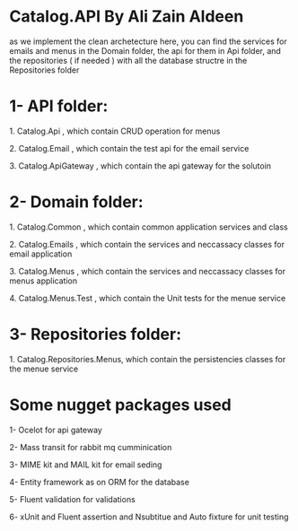 # Catalog.API By Ali Zain Aldeen

as we implement the clean archetecture here, you can find the services for emails and menus in the Domain folder, the api for them in Api folder, and the repositories ( if needed ) with all the database structre in the Repositories folder

# 1- API folder:

  <p>1. Catalog.Api , which contain CRUD operation for menus </p>
  <p>2. Catalog.Email , which contain the test api for the email service</p>
  <p1>3. Catalog.ApiGateway , which contain the api gateway for the solutoin</p>
  
# 2- Domain folder:

  <p1>1. Catalog.Common , which contain common application services and class</p>
  <p1>2. Catalog.Emails , which contain the services and neccassacy classes for email application</p>
  <p1>3. Catalog.Menus , which contain the services and neccassacy classes for menus application</p>
  <p1>4. Catalog.Menus.Test , which contain the Unit tests for the menue service</p>
  
# 3- Repositories folder:

  <p1>1. Catalog.Repositories.Menus, which contain the persistencies classes for the menue service</p>
  
  
# Some nugget packages used
  
  <p>1- Ocelot for api gateway </p>
  <p>2- Mass transit for rabbit mq cumminication</p> 
  <p>3- MIME kit and MAIL kit for email seding </p>
  <p>4- Entity framework as on ORM for the database</p>
  <p>5- Fluent validation for validations </p>
  <p>6- xUnit and Fluent assertion and Nsubtitue and Auto fixture for unit testing </p>
  
  
